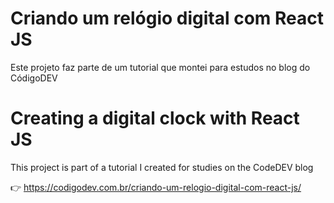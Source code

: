# Criando um relógio digital com React JS
Este projeto faz parte de um tutorial que montei para estudos no blog do CódigoDEV

# Creating a digital clock with React JS
This project is part of a tutorial I created for studies on the CodeDEV blog

👉 https://codigodev.com.br/criando-um-relogio-digital-com-react-js/
